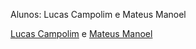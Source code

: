 Alunos: Lucas Campolim e Mateus Manoel

[Lucas Campolim](https://github.com/lucascampolimm) e [Mateus Manoel](https://github.com/mateusmanoel321)
